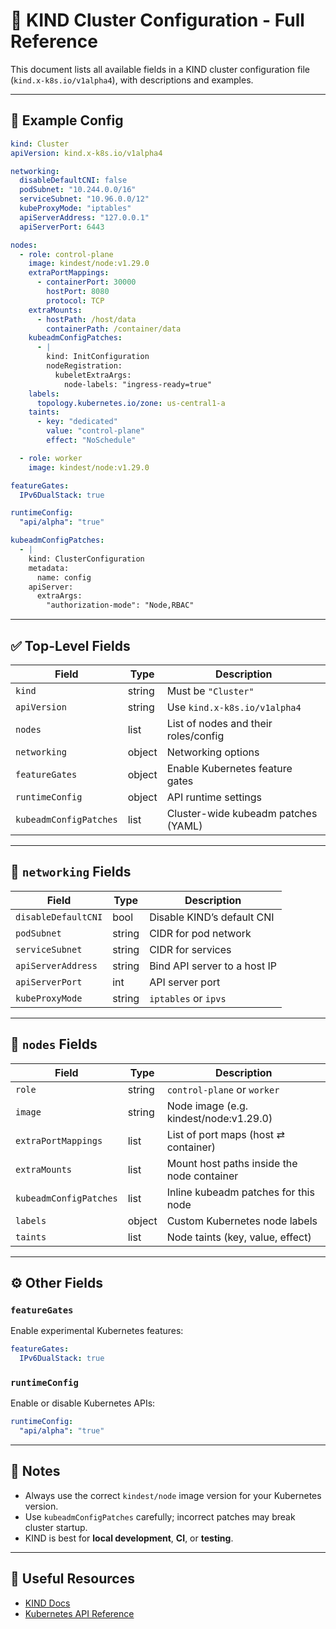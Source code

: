 
# 🐳 KIND Cluster Configuration - Full Reference

This document lists all available fields in a KIND cluster configuration file (`kind.x-k8s.io/v1alpha4`), with descriptions and examples.

---

## 📄 Example Config

```yaml
kind: Cluster
apiVersion: kind.x-k8s.io/v1alpha4

networking:
  disableDefaultCNI: false
  podSubnet: "10.244.0.0/16"
  serviceSubnet: "10.96.0.0/12"
  kubeProxyMode: "iptables"
  apiServerAddress: "127.0.0.1"
  apiServerPort: 6443

nodes:
  - role: control-plane
    image: kindest/node:v1.29.0
    extraPortMappings:
      - containerPort: 30000
        hostPort: 8080
        protocol: TCP
    extraMounts:
      - hostPath: /host/data
        containerPath: /container/data
    kubeadmConfigPatches:
      - |
        kind: InitConfiguration
        nodeRegistration:
          kubeletExtraArgs:
            node-labels: "ingress-ready=true"
    labels:
      topology.kubernetes.io/zone: us-central1-a
    taints:
      - key: "dedicated"
        value: "control-plane"
        effect: "NoSchedule"

  - role: worker
    image: kindest/node:v1.29.0

featureGates:
  IPv6DualStack: true

runtimeConfig:
  "api/alpha": "true"

kubeadmConfigPatches:
  - |
    kind: ClusterConfiguration
    metadata:
      name: config
    apiServer:
      extraArgs:
        "authorization-mode": "Node,RBAC"
```

---

## ✅ Top-Level Fields

| Field                | Type     | Description                                 |
|---------------------|----------|---------------------------------------------|
| `kind`              | string   | Must be `"Cluster"`                         |
| `apiVersion`        | string   | Use `kind.x-k8s.io/v1alpha4`                |
| `nodes`             | list     | List of nodes and their roles/config        |
| `networking`        | object   | Networking options                          |
| `featureGates`      | object   | Enable Kubernetes feature gates             |
| `runtimeConfig`     | object   | API runtime settings                        |
| `kubeadmConfigPatches` | list | Cluster-wide kubeadm patches (YAML)         |

---

## 🔧 `networking` Fields

| Field               | Type     | Description                                  |
|--------------------|----------|----------------------------------------------|
| `disableDefaultCNI`| bool     | Disable KIND’s default CNI                   |
| `podSubnet`        | string   | CIDR for pod network                         |
| `serviceSubnet`    | string   | CIDR for services                            |
| `apiServerAddress` | string   | Bind API server to a host IP                 |
| `apiServerPort`    | int      | API server port                              |
| `kubeProxyMode`    | string   | `iptables` or `ipvs`                         |

---

## 🧱 `nodes` Fields

| Field                  | Type     | Description                                |
|-----------------------|----------|--------------------------------------------|
| `role`                | string   | `control-plane` or `worker`                |
| `image`               | string   | Node image (e.g. kindest/node:v1.29.0)     |
| `extraPortMappings`   | list     | List of port maps (host ⇄ container)       |
| `extraMounts`         | list     | Mount host paths inside the node container |
| `kubeadmConfigPatches`| list     | Inline kubeadm patches for this node       |
| `labels`              | object   | Custom Kubernetes node labels              |
| `taints`              | list     | Node taints (key, value, effect)           |

---

## ⚙️ Other Fields

### `featureGates`

Enable experimental Kubernetes features:

```yaml
featureGates:
  IPv6DualStack: true
```

### `runtimeConfig`

Enable or disable Kubernetes APIs:

```yaml
runtimeConfig:
  "api/alpha": "true"
```

---

## 📌 Notes

- Always use the correct `kindest/node` image version for your Kubernetes version.
- Use `kubeadmConfigPatches` carefully; incorrect patches may break cluster startup.
- KIND is best for **local development**, **CI**, or **testing**.

---

## 🔗 Useful Resources

- [KIND Docs](https://kind.sigs.k8s.io/)
- [Kubernetes API Reference](https://kubernetes.io/docs/reference/generated/kubernetes-api/)
